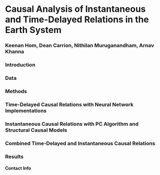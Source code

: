 # Causal Analysis of Instantaneous and Time-Delayed Relations in the Earth System
### Keenan Hom, Dean Carrion, Nithilan Muruganandham, Arnav Khanna
### Introduction
### Data
### Methods
### Time-Delayed Causal Relations with Neural Network Implementations
### Instantaneous Causal Relations with PC Algorithm and Structural Causal Models
### Combined Time-Delayed and Instantaneous Causal Relations
### Results
#### Contact Info
